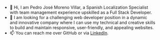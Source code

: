 - 👋 Hi, I am Pedro José Moreno Villar, a Spanish Localization Specialist with team management experience upskilled as a Full Stack Developer.
- 👀 I am looking for a challenging web developer position in a dynamic and innovative company where I can use my technical and creative skills to build and maintain responsive, user-friendly, and appealing websites.
- 📫 You can reach me over GitHub or via [LinkedIn](www.linkedin.com/in/pedromorenovillar).

<!---
pedromorenovillar/pedromorenovillar is a ✨ special ✨ repository because its `README.md` (this file) appears on your GitHub profile.
You can click the Preview link to take a look at your changes.
--->
